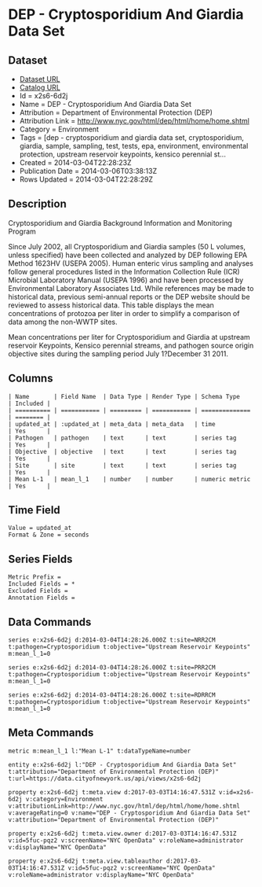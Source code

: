 # DEP - Cryptosporidium And Giardia Data Set

## Dataset

* [Dataset URL](https://data.cityofnewyork.us/api/views/x2s6-6d2j/rows.json?accessType=DOWNLOAD)
* [Catalog URL](https://catalog.data.gov/dataset/dep-cryptosporidium-and-giardia-data-set-a729f)
* Id = x2s6-6d2j
* Name = DEP - Cryptosporidium And Giardia Data Set
* Attribution = Department of Environmental Protection (DEP)
* Attribution Link = http://www.nyc.gov/html/dep/html/home/home.shtml
* Category = Environment
* Tags = [dep - cryptosporidium and giardia data set, cryptosporidium, giardia, sample, sampling, test, tests, epa, environment, environmental protection, upstream reservoir keypoints, kensico perennial st...
* Created = 2014-03-04T22:28:23Z
* Publication Date = 2014-03-06T03:38:13Z
* Rows Updated = 2014-03-04T22:28:29Z

## Description

Cryptosporidium and Giardia Background Information and Monitoring Program

Since July 2002, all Cryptosporidium and Giardia samples (50 L volumes, unless specified) have  been collected and analyzed by DEP following EPA Method 1623HV (USEPA 2005). Human  enteric virus sampling and analyses follow general procedures listed in the Information Collection Rule (ICR) Microbial Laboratory Manual (USEPA 1996) and have been processed by Environmental Laboratory Associates Ltd. While references may be made to historical data, previous semi-annual reports or the DEP website should be reviewed to assess historical data. This table displays the mean concentrations of protozoa per liter in order to simplify a comparison of data among the non-WWTP sites.

Mean concentrations per liter for Cryptosporidium and Giardia at upstream reservoir  Keypoints, Kensico perennial streams, and pathogen source origin objective sites during the sampling period July 1?December 31 2011.

## Columns

```ls
| Name       | Field Name  | Data Type | Render Type | Schema Type    | Included | 
| ========== | =========== | ========= | =========== | ============== | ======== | 
| updated_at | :updated_at | meta_data | meta_data   | time           | Yes      | 
| Pathogen   | pathogen    | text      | text        | series tag     | Yes      | 
| Objective  | objective   | text      | text        | series tag     | Yes      | 
| Site       | site        | text      | text        | series tag     | Yes      | 
| Mean L-1   | mean_l_1    | number    | number      | numeric metric | Yes      | 
```

## Time Field

```ls
Value = updated_at
Format & Zone = seconds
```

## Series Fields

```ls
Metric Prefix = 
Included Fields = *
Excluded Fields = 
Annotation Fields = 
```

## Data Commands

```ls
series e:x2s6-6d2j d:2014-03-04T14:28:26.000Z t:site=NRR2CM t:pathogen=Cryptosporidium t:objective="Upstream Reservoir Keypoints" m:mean_l_1=0

series e:x2s6-6d2j d:2014-03-04T14:28:26.000Z t:site=PRR2CM t:pathogen=Cryptosporidium t:objective="Upstream Reservoir Keypoints" m:mean_l_1=0

series e:x2s6-6d2j d:2014-03-04T14:28:26.000Z t:site=RDRRCM t:pathogen=Cryptosporidium t:objective="Upstream Reservoir Keypoints" m:mean_l_1=0
```

## Meta Commands

```ls
metric m:mean_l_1 l:"Mean L-1" t:dataTypeName=number

entity e:x2s6-6d2j l:"DEP - Cryptosporidium And Giardia Data Set" t:attribution="Department of Environmental Protection (DEP)" t:url=https://data.cityofnewyork.us/api/views/x2s6-6d2j

property e:x2s6-6d2j t:meta.view d:2017-03-03T14:16:47.531Z v:id=x2s6-6d2j v:category=Environment v:attributionLink=http://www.nyc.gov/html/dep/html/home/home.shtml v:averageRating=0 v:name="DEP - Cryptosporidium And Giardia Data Set" v:attribution="Department of Environmental Protection (DEP)"

property e:x2s6-6d2j t:meta.view.owner d:2017-03-03T14:16:47.531Z v:id=5fuc-pqz2 v:screenName="NYC OpenData" v:roleName=administrator v:displayName="NYC OpenData"

property e:x2s6-6d2j t:meta.view.tableauthor d:2017-03-03T14:16:47.531Z v:id=5fuc-pqz2 v:screenName="NYC OpenData" v:roleName=administrator v:displayName="NYC OpenData"
```